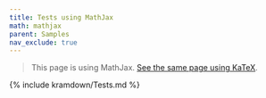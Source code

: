 ```yaml
---
title: Tests using MathJax
math: mathjax
parent: Samples
nav_exclude: true
---
```


> This page is using MathJax.
> [See the same page using KaTeX](../katex/Tests).

{% include kramdown/Tests.md %}
